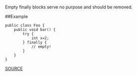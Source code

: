 Empty finally blocks serve no purpose and should be removed.

##Example

  	public class Foo { 
  		public void bar() { 	
  			try { 
  				int x=2; 
  			} finally { 
  				// empty! 
  			} 
  		} 
  	}

[SOURCE](http://pmd.sourceforge.net/pmd-5.3.2/pmd-java/rules/java/empty.html#EmptyFinallyBlock)
